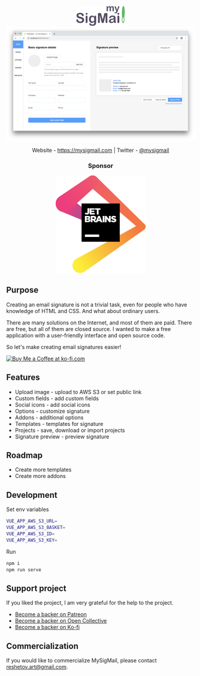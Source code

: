 <p align="center">
  <img src="./logo.png" width="130px">
  <img src="./screenshot.png">
</p>
<p align="center">
  Website - <a href="https://mysigmail.com">https://mysigmail.com</a> | Twitter - <a href="https://twitter.com/mysigmail">@mysigmail</a>
</p>
<h3 align="center">Sponsor</h3>
<p align="center">
  <a href="https://www.jetbrains.com/?from=mysigmail" target="_blank" rel="noopener">
    <img src="./jetbrains.svg">
  </a>
</p>

## Purpose

Creating an email signature is not a trivial task, even for people who have knowledge of HTML and CSS. And what about ordinary users.

There are many solutions on the Internet, and most of them are paid. There are free, but all of them are closed source. I wanted to make a free application with a user-friendly interface and open source code.

So let's make creating email signatures easier!

<a href='https://ko-fi.com/Q5Q1VV1S' target='_blank'><img height='36' style='border:0px;height:36px;' src='https://az743702.vo.msecnd.net/cdn/kofi4.png?v=2' border='0' alt='Buy Me a Coffee at ko-fi.com' /></a>

## Features

- Upload image - upload to AWS S3 or set public link
- Custom fields - add custom fields
- Social icons - add social icons
- Options - customize signature
- Addons - additional options
- Templates - templates for signature
- Projects - save, download or import projects
- Signature preview - preview signature

## Roadmap

- Create more templates
- Create more addons

## Development

Set env variables

```bash
VUE_APP_AWS_S3_URL=
VUE_APP_AWS_S3_BASKET=
VUE_APP_AWS_S3_ID=
VUE_APP_AWS_S3_KEY=
```
Run

```bash
npm i
npm run serve
```

## Support project

If you liked the project, I am very grateful for the help to the project.


- [Become a backer on Patreon](https://www.patreon.com/antonreshetov)
- [Become a backer on Open Collective](https://opencollective.com/mysigmail)
- [Become a backer on Ko-fi](https://ko-fi.com/antonreshetov)

## Commercialization
If you would like to commercialize MySigMail, please contact reshetov.art@gmail.com.
